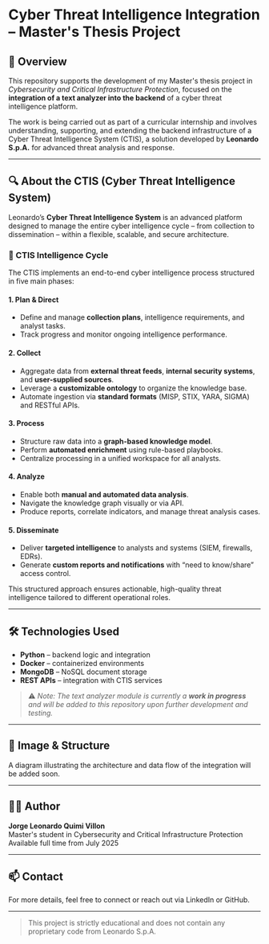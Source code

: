 # Cyber Threat Intelligence Integration – Master's Thesis Project

## 📘 Overview

This repository supports the development of my Master's thesis project in *Cybersecurity and Critical Infrastructure Protection*, focused on the **integration of a text analyzer into the backend** of a cyber threat intelligence platform.

The work is being carried out as part of a curricular internship and involves understanding, supporting, and extending the backend infrastructure of a Cyber Threat Intelligence System (CTIS), a solution developed by **Leonardo S.p.A.** for advanced threat analysis and response.

---

## 🔍 About the CTIS (Cyber Threat Intelligence System)

Leonardo’s **Cyber Threat Intelligence System** is an advanced platform designed to manage the entire cyber intelligence cycle – from collection to dissemination – within a flexible, scalable, and secure architecture.

### 🔁 CTIS Intelligence Cycle

The CTIS implements an end-to-end cyber intelligence process structured in five main phases:

#### 1. **Plan & Direct**
- Define and manage **collection plans**, intelligence requirements, and analyst tasks.
- Track progress and monitor ongoing intelligence performance.

#### 2. **Collect**
- Aggregate data from **external threat feeds**, **internal security systems**, and **user-supplied sources**.
- Leverage a **customizable ontology** to organize the knowledge base.
- Automate ingestion via **standard formats** (MISP, STIX, YARA, SIGMA) and RESTful APIs.

#### 3. **Process**
- Structure raw data into a **graph-based knowledge model**.
- Perform **automated enrichment** using rule-based playbooks.
- Centralize processing in a unified workspace for all analysts.

#### 4. **Analyze**
- Enable both **manual and automated data analysis**.
- Navigate the knowledge graph visually or via API.
- Produce reports, correlate indicators, and manage threat analysis cases.

#### 5. **Disseminate**
- Deliver **targeted intelligence** to analysts and systems (SIEM, firewalls, EDRs).
- Generate **custom reports and notifications** with “need to know/share” access control.

This structured approach ensures actionable, high-quality threat intelligence tailored to different operational roles.

---

## 🛠 Technologies Used

- **Python** – backend logic and integration
- **Docker** – containerized environments
- **MongoDB** – NoSQL document storage
- **REST APIs** – integration with CTIS services

> ⚠️ *Note: The text analyzer module is currently a **work in progress** and will be added to this repository upon further development and testing.*

---

## 📎 Image & Structure

A diagram illustrating the architecture and data flow of the integration will be added soon.

---

## 🧑‍💻 Author

**Jorge Leonardo Quimi Villon**  
Master's student in Cybersecurity and Critical Infrastructure Protection  
Available full time from July 2025

---

## 📫 Contact

For more details, feel free to connect or reach out via LinkedIn or GitHub.

---

> This project is strictly educational and does not contain any proprietary code from Leonardo S.p.A.
